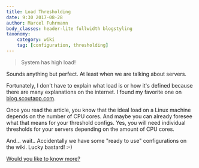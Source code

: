 ```yaml
---
title: Load Thresholding
date: 9:30 2017-08-28
author: Marcel Fuhrmann
body_classes: header-lite fullwidth blogstyling
taxonomy:
    category: wiki
    tag: [configuration, thresholding]
---
```


> System has high load!

Sounds anything but perfect.
At least when we are talking about servers.

Fortunately, I don't have to explain what load is or how it's defined because there are many explanations on the internet.
I found my favorite one on [blog.scoutapp.com](http://blog.scoutapp.com/articles/2009/07/31/understanding-load-averages).

Once you read the article, you know that the ideal load on a Linux machine depends on the number of CPU cores.
And maybe you can already foresee what that means for your threshold configs.
Yes, you will need individual thresholds for your servers depending on the amount of CPU cores.

And... wait.. 
Accidentally we have some "ready to use" configurations on the wiki.
Lucky bastard! :-)

[Would you like to know more?](https://wiki.opennms.org/wiki/Load-Configs)
